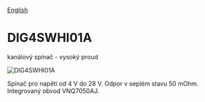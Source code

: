
[English](./README.md)
<!--- module --->
# DIG4SWHI01A
<!--- Emodule --->

<!--- subtitle ---> kanálový spínač - vysoký proud<!--- Esubtitle --->

![DIG4SWHI01A]()

<!--- description --->Spínač pro napětí od 4 V do 28 V. Odpor v seplém stavu 50 mOhm. Integrovaný obvod VNQ7050AJ.                                             <!--- Edescription --->
            